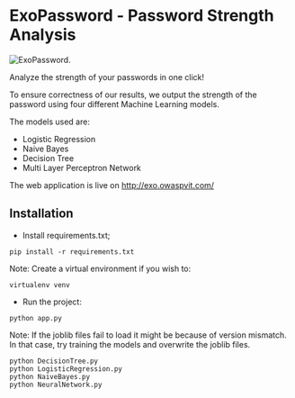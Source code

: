 # ExoPassword - Password Strength Analysis

![ExoPassword.](/static/exo.png "This is a sample image.")

Analyze the strength of your passwords in one click!

To ensure correctness of our results, we output the strength of the password using four different Machine Learning models.

The models used are:
* Logistic Regression
* Naive Bayes
* Decision Tree
* Multi Layer Perceptron Network


The web application is live on http://exo.owaspvit.com/

## Installation
* Install requirements.txt;
```
pip install -r requirements.txt
```
Note: Create a virtual environment if you wish to:
```
virtualenv venv
```

* Run the project:
```
python app.py
```
Note: If the joblib files fail to load it might be because of version mismatch. In that case, try training the models and overwrite the joblib files.
```
python DecisionTree.py
python LogisticRegression.py
python NaiveBayes.py
python NeuralNetwork.py
```
